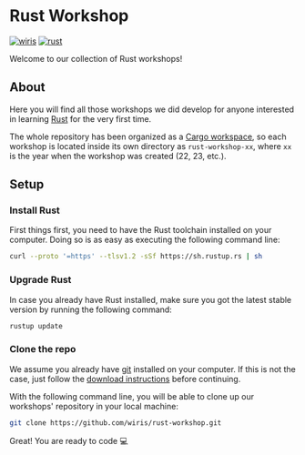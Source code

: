 # Rust Workshop

[![wiris](https://custom-icon-badges.demolab.com/badge/Powered_by_the_WIRIS_team-red.svg?logo=heart&logoColor=white)](https://www.wiris.com/es/) [![rust](https://img.shields.io/badge/Rust-v1.68.0-orange.svg)](https://www.rust-lang.org/tools/install)

Welcome to our collection of Rust workshops!

## About

Here you will find all those workshops we did develop for anyone interested in learning [Rust](https://www.rust-lang.org/) for the very first time.

The whole repository has been organized as a [Cargo workspace](https://doc.rust-lang.org/book/ch14-03-cargo-workspaces.html), so each workshop is located inside its own directory as `rust-workshop-xx`, where `xx` is the year when the workshop was created (22, 23, etc.).

## Setup

### Install Rust

First things first, you need to have the Rust toolchain installed on your computer. Doing so is as easy as executing the following command line:

```bash
curl --proto '=https' --tlsv1.2 -sSf https://sh.rustup.rs | sh
```

### Upgrade Rust

In case you already have Rust installed, make sure you got the latest stable version by running the following command:

```bash
rustup update
```

### Clone the repo

We assume you already have [git](https://git-scm.com/) installed on your computer. If this is not the case, just follow the [download instructions](https://git-scm.com/downloads) before continuing.

With the following command line, you will be able to clone up our workshops' repository in your local machine:

```bash
git clone https://github.com/wiris/rust-workshop.git
```

Great! You are ready to code ‍💻
